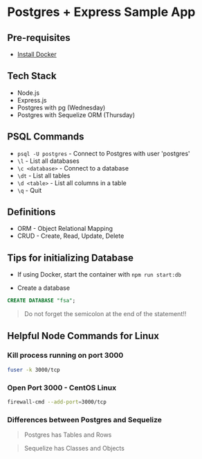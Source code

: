 # Postgres + Express Sample App

## Pre-requisites

-   [Install Docker](https://docs.docker.com/get-docker/)

## Tech Stack

-   Node.js
-   Express.js
-   Postgres with pg (Wednesday)
-   Postgres with Sequelize ORM (Thursday)

## PSQL Commands

-   `psql -U postgres` - Connect to Postgres with user 'postgres'
-   `\l` - List all databases
-   `\c <database>` - Connect to a database
-   `\dt` - List all tables
-   `\d <table>` - List all columns in a table
-   `\q` - Quit

## Definitions

-   ORM - Object Relational Mapping
-   CRUD - Create, Read, Update, Delete

## Tips for initializing Database

-   If using Docker, start the container with `npm run start:db`

-   Create a database

```sql
CREATE DATABASE "fsa";
```

> Do not forget the semicolon at the end of the statement!!

## Helpful Node Commands for Linux

### Kill process running on port 3000

```bash
fuser -k 3000/tcp
```

### Open Port 3000 - CentOS Linux

```bash
firewall-cmd --add-port=3000/tcp
```

### Differences between Postgres and Sequelize

> Postgres has Tables and Rows

> Sequelize has Classes and Objects
